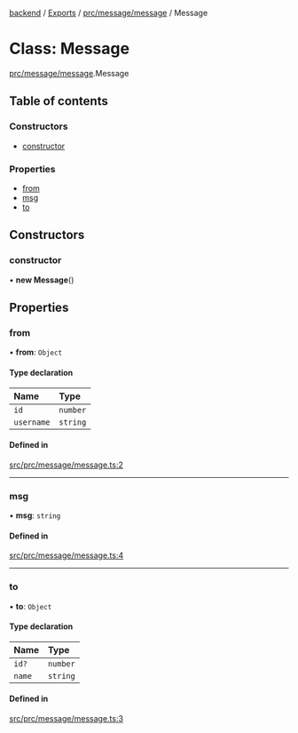 [backend](../README.md) / [Exports](../modules.md) / [prc/message/message](../modules/prc_message_message.md) / Message

# Class: Message

[prc/message/message](../modules/prc_message_message.md).Message

## Table of contents

### Constructors

- [constructor](prc_message_message.Message.md#constructor)

### Properties

- [from](prc_message_message.Message.md#from)
- [msg](prc_message_message.Message.md#msg)
- [to](prc_message_message.Message.md#to)

## Constructors

### constructor

• **new Message**()

## Properties

### from

• **from**: `Object`

#### Type declaration

| Name | Type |
| :------ | :------ |
| `id` | `number` |
| `username` | `string` |

#### Defined in

[src/prc/message/message.ts:2](https://github.com/GQDeltex/ft_transcendence/blob/main/backend/src/prc/message/message.ts#L2)

___

### msg

• **msg**: `string`

#### Defined in

[src/prc/message/message.ts:4](https://github.com/GQDeltex/ft_transcendence/blob/main/backend/src/prc/message/message.ts#L4)

___

### to

• **to**: `Object`

#### Type declaration

| Name | Type |
| :------ | :------ |
| `id?` | `number` |
| `name` | `string` |

#### Defined in

[src/prc/message/message.ts:3](https://github.com/GQDeltex/ft_transcendence/blob/main/backend/src/prc/message/message.ts#L3)
